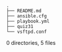 ```
.  
├── README.md  
├── ansible.cfg  
├── playbook.yml  
├── quiz31  
└── vsftpd.conf  

```

0 directories, 5 files
